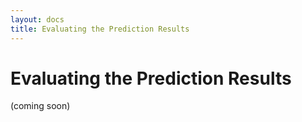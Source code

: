 ```yaml
---
layout: docs
title: Evaluating the Prediction Results
---
```


# Evaluating the Prediction Results

(coming soon)
